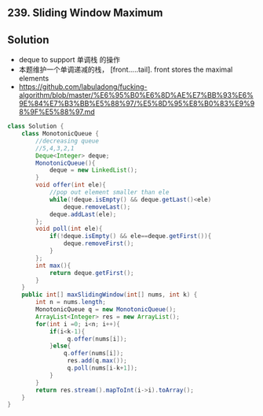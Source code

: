## 239. Sliding Window Maximum

## Solution
- deque to support 单调栈 的操作 
- 本题维护一个单调递减的栈， [front.....tail]. front stores the maximal elements
- https://github.com/labuladong/fucking-algorithm/blob/master/%E6%95%B0%E6%8D%AE%E7%BB%93%E6%9E%84%E7%B3%BB%E5%88%97/%E5%8D%95%E8%B0%83%E9%98%9F%E5%88%97.md
```java
class Solution {
    class MonotonicQueue {
        //decreasing queue
        //5,4,3,2,1
        Deque<Integer> deque;
        MonotonicQueue(){
            deque = new LinkedList();
        }
        void offer(int ele){
            //pop out element smaller than ele
            while(!deque.isEmpty() && deque.getLast()<ele)
                deque.removeLast();
            deque.addLast(ele);
        };
        void poll(int ele){
            if(!deque.isEmpty() && ele==deque.getFirst()){
                deque.removeFirst();
            }
        };
        int max(){
            return deque.getFirst();
        }
    }
    public int[] maxSlidingWindow(int[] nums, int k) {
        int n = nums.length;
        MonotonicQueue q = new MonotonicQueue();
        ArrayList<Integer> res = new ArrayList();
        for(int i =0; i<n; i++){
            if(i<k-1){
                 q.offer(nums[i]);
            }else{
                q.offer(nums[i]);
                 res.add(q.max());
                 q.poll(nums[i-k+1]);
            }
        }
        return res.stream().mapToInt(i->i).toArray();
    }
}
```
